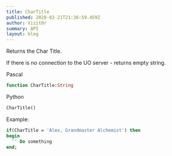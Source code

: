 ```yaml
---
title: CharTitle
published: 2020-02-21T21:36:59.459Z
author: Vizit0r
summary: API
layout: blog
---
```


 

Returns the Char Title.

If there is no connection to the UO server - returns empty string.

Pascal

```pascal
function CharTitle:String

```


Python

```python
CharTitle()
```


Example:
```pascal
if(CharTitle = 'Alex, Grandmaster Alchemist') then
begin
  '' Do something
end;
```

